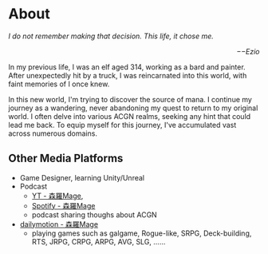 # About

*I do not remember making that decision. This life, it chose me.*  
<p align="right"><i>−−Ezio</i></p>

In my previous life, I was an elf aged 314, working as a bard and painter. After unexpectedly hit by a truck, I was reincarnated into this world, with faint memories of I once knew.

In this new world, I'm trying to discover the source of mana. I continue my journey as a wandering, never abandoning my quest to return to my original world. I often delve into various ACGN realms, seeking any hint that could lead me back. To equip myself for this journey, I've accumulated vast  across numerous domains.


## Other Media Platforms
  * Game Designer, learning Unity/Unreal
  * Podcast
    * [YT - 森羅Mage](https://youtube.com/@ShinraMage), 
    * [Spotify - 森羅Mage](https://podcasters.spotify.com/pod/show/Shinramage)
    * podcast sharing thoughs about ACGN
  * [dailymotion - 森羅Mage](https://www.dailymotion.com/Shinramage)
    * playing games such as galgame, Rogue-like, SRPG, Deck-building, RTS, JRPG, CRPG, ARPG, AVG, SLG, ......


<div id="subbrands"></div>

<script src="https://posetmage.com/cdn/js/Sub_Brands.js"></script>